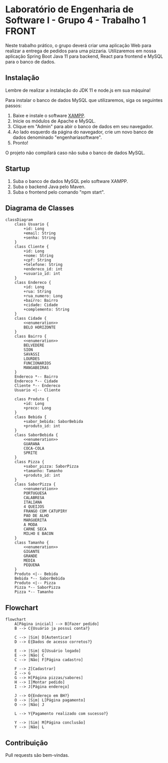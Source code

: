 # Laboratório de Engenharia de Software I - Grupo 4 - Trabalho 1 FRONT
Neste trabalho prático, o grupo deverá criar uma aplicação Web para realizar a
entrega de pedidos para uma pizzaria. Utilizaremos em nossa aplicação Spring Boot Java 11 para backend, React para frontend e MySQL para o banco de dados.

## Instalação

Lembre de realizar a instalação do JDK 11 e node.js em sua máquina!

Para instalar o banco de dados MySQL que utilizaremos, siga os seguintes passos:
1. Baixe e instale o software [XAMPP](https://www.apachefriends.org/download.html).
2. Inicie os módulos de Apache e MySQL.
3. Clique em "Admin" para abir o banco de dados em seu navegador.
3. Ao lado esquerdo da página do navegador, crie um novo banco de dados denominado "engenhariasoftware".
4. Pronto!

O projeto não compilará caso não suba o banco de dados MySQL.

## Startup

1. Suba o banco de dados MySQL pelo software XAMPP. 
2. Suba o backend Java pelo Maven.
3. Suba o frontend pelo comando "npm start".


## Diagrama de Classes

```mermaid
classDiagram
    class Usuario {
        +id: Long
        +email: String
        +senha: String
    }
    class Cliente {
        +id: Long
        +nome: String
        +cpf: String 
        +telefone: String
        +endereco_id: int
        +usuario_id: int
    }
    class Endereco {
        +id: Long
        +rua: String
        +rua_numero: Long
		+bairro: Bairro
        +cidade: Cidade
        +complemento: String
    }
    class Cidade {
        <<enumeration>>
        BELO HORIZONTE
    }
    class Bairro {
        <<enumeration>>
        BELVEDERE
        SION
        SAVASSI
        LOURDES
        FUNCIONARIOS
        MANGABEIRAS
    }
    Endereco *-- Bairro
    Endereco *-- Cidade
    Cliente *-- Endereco
    Usuario <|-- Cliente

    class Produto {
        +id: Long
        +preco: Long
    }
    class Bebida {
        +sabor_bebida: SaborBebida
        +produto_id: int
    }
    class SaborBebida {
        <<enumeration>>
        GUARANA
        COCA-COLA
        SPRITE
    }
    class Pizza {
        +sabor_pizza: SaborPizza
        +tamanho: Tamanho 
        +produto_id: int
    }
    class SaborPizza {
        <<enumeration>>
        PORTUGUESA
        CALABRESA
        ITALIANA
        4 QUEIJOS
        FRANGO COM CATUPIRY
        PAO DE ALHO
        MARGUERITA
        A MODA
        CARNE SECA
        MILHO E BACON
    }
    class Tamanho {
        <<enumeration>>
        GIGANTE
        GRANDE
        MEDIA
        PEQUENA
    }
    Produto <|-- Bebida
    Bebida *-- SaborBebida
    Produto <|-- Pizza
    Pizza *-- SaborPizza
    Pizza *-- Tamanho
```


## Flowchart

```mermaid
flowchart
    A[Página inicial] --> B[Fazer pedido]
    B --> C{Usuário ja possui conta?}

    C --> |Sim| D[Autenticar]
    D --> E{Dados de acesso corretos?}

    E --> |Sim| G[Usuário logado]
    E --> |Não| C
    C --> |Não| F[Página cadastro]
    
    F --> Z[Cadastrar]
    Z --> G
    G --> H[Página pizzas/sabores]
    H --> I[Montar pedido]
    I --> J[Página endereço]

    J --> O{Endereço em BH?}
    O --> |Sim| L[Página pagamento]
    O --> |Não| J

    L --> Y{Pagamento realizado com sucesso?}

    Y --> |Sim| M[Página conclusão]
    Y --> |Não| L
```


## Contribuição
Pull requests são bem-vindas.


